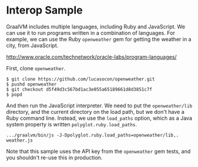# Interop Sample

GraalVM includes multiple languages, including Ruby and JavaScript. We can use
it to run programs written in a combination of languages. For example, we can
use the Ruby `openweather` gem for getting the weather in a city, from
JavaScript.

http://www.oracle.com/technetwork/oracle-labs/program-languages/

First, clone `openweather`.

```
$ git clone https://github.com/lucasocon/openweather.git
$ pushd openweather
$ git checkout d5f49d3c567bd1ac3e055a65189661d8d3851c7f
$ popd
```

And then run the JavaScript interpreter. We need to put the `openweather/lib`
directory, and the current directory on the load path, but we don't have a Ruby
command line. Instead, we use the `load_paths` option, which as a Java system
property is written `polyglot.ruby.load_paths`.

```
.../graalvm/bin/js -J-Dpolyglot.ruby.load_paths=openweather/lib,. weather.js
```

Note that this sample uses the API key from the `openweather` gem tests, and you
shouldn't re-use this in production.
